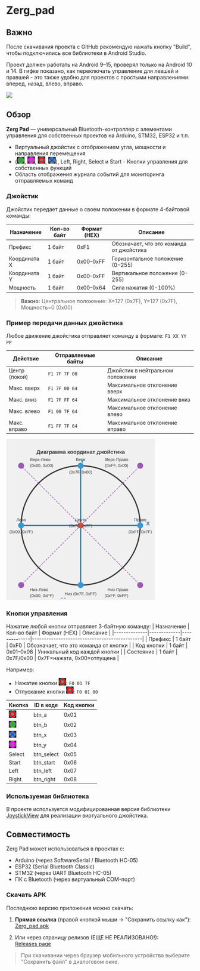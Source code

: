 # Zerg_pad 

## Важно 
После скачивания проекта с GitHub рекомендую нажать кнопку "Build", чтобы подключились все библиотеки в Android Studio.

Проект должен работать на Android 9–15, проверял только на Android 10 и 14.
В гифке показано, как переключать управление для левшей и правшей - это также удобно для проектов с простыми направлениями: вперед, назад, влево, вправо.

<img src="images/demo.gif" width="400"/>

## Обзор
**Zerg Pad** — универсальный Bluetooth-контроллер с элементами управления для собственных проектов на Arduino, STM32, ESP32 и т.п.
* Виртуальный джойстик с отображением угла, мощности и направления перемещения
* (<img src="images/triangle.png" width="20"/>, <img src="images/square.png" width="20"/>, <img src="images/circle.png" width="20"/>, <img src="images/cross.png" width="20"/>), Left, Right, Select и Start - Кнопки управления для собственных функций
* Область отображения журнала событий для мониторинга отправляемых команд

### Джойстик
Джойстик передает данные о своем положении в формате 4-байтовой команды:

| Назначение   | Кол-во байт | Формат (HEX) | Описание                                     |
|--------------|-------------|--------------|----------------------------------------------|
| Префикс      | 1 байт      | 0xF1         | Обозначает, что это команда от джойстика     |
| Координата X | 1 байт      | 0x00–0xFF    | Горизонтальное положение (0-255)             |
| Координата Y | 1 байт      | 0x00–0xFF    | Вертикальное положение (0-255)               |
| Мощность     | 1 байт      | 0x00–0x64    | Сила нажатия (0-100%)                        |

> **Важно:** Центральное положение: X=127 (0x7F), Y=127 (0x7F), Мощность=0 (0x00)

### Пример передачи данных джойстика
Любое движение джойстика отправляет команду в формате: `F1 XX YY PP`

| Действие      | Отправляемые байты | Описание                                  |
|---------------|--------------------|-------------------------------------------|
| Центр (покой) | `F1 7F 7F 00`      | Джойстик в нейтральном положении          |
| Макс. вверх   | `F1 7F 00 64`      | Максимальное отклонение вверх       |
| Макс. вниз    | `F1 7F FF 64`      | Максимальное отклонение вниз        |
| Макс. влево   | `F1 00 7F 64`      | Максимальное отклонение влево       |
| Макс. вправо  | `F1 FF 7F 64`      | Максимальное отклонение вправо      |

<img src="images/joystick_diagram.svg" width="400" alt="Диаграмма джойстика"/>

### Кнопки управления
Нажатие любой кнопки отправляет 3-байтную команду:
| Назначение   | Кол-во байт | Формат (HEX) | Описание                                     |
|--------------|-------------|--------------|----------------------------------------------|
| Префикс      | 1 байт      | 0xF0         | Обозначает, что это команда от кнопки       |
| Код кнопки   | 1 байт      | 0x01–0x08    | Уникальный код каждой кнопки                |
| Состояние    | 1 байт      | 0x7F/0x00    | 0x7F=нажата, 0x00=отпущена                 |

Например: 
- Нажатие кнопки <img src="images/circle.png" width="20"/>: `F0 01 7F` 
- Отпускание кнопки <img src="images/circle.png" width="20"/>: `F0 01 00`

| Кнопка | ID в коде | Код кнопки |
|--------|-----------|------------|
| <img src="images/circle.png" width="20"/> | btn_a | 0x01 |
| <img src="images/triangle.png" width="20"/> | btn_b | 0x02 |
| <img src="images/cross.png" width="20"/> | btn_x | 0x03 |
| <img src="images/square.png" width="20"/> | btn_y | 0x04 |
| Select | btn_select | 0x05 |
| Start | btn_start | 0x06 |
| Left | btn_left | 0x07 |
| Right | btn_right | 0x08 |

### Используемая библиотека
В проекте используется модифицированная версия библиотеки [JoystickView](https://github.com/alvesoaj/JoystickView) для реализации виртуального джойстика.

## Совместимость
Zerg Pad может использоваться в проектах с:
- Arduino (через SoftwareSerial / Bluetooth HC-05)
- ESP32 (Serial Bluetooth Classic)
- STM32 (через UART Bluetooth HC-05)
- ПК с Bluetooth (через виртуальный COM-порт)

### Скачать APK
Последнюю версию приложения можно скачать:

1. **Прямая ссылка** (правой кнопкой мыши → "Сохранить ссылку как"):  
   [Zerg_pad.apk](https://github.com/zagotovka/Zerg_pad/raw/main/download_app/Zerg_pad.apk)

2. Или через страницу релизов (ЕЩЕ НЕ РЕАЛИЗОВАНО!):  
   [Releases page](https://github.com/zagotovka/Zerg_pad/releases/latest)

> При скачивании через браузер мобильного устройства выберите "Сохранить файл" в диалоговом окне.
